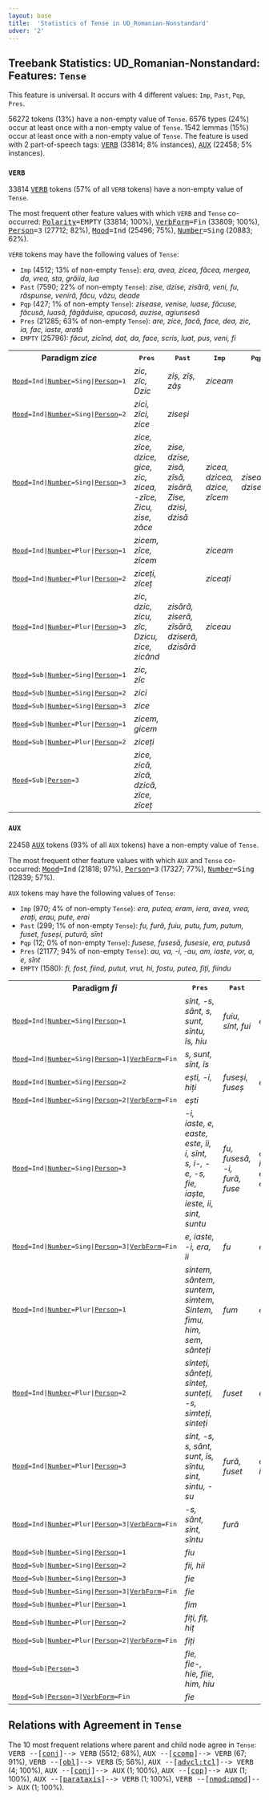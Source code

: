 ```yaml
---
layout: base
title:  'Statistics of Tense in UD_Romanian-Nonstandard'
udver: '2'
---
```


## Treebank Statistics: UD_Romanian-Nonstandard: Features: `Tense`

This feature is universal.
It occurs with 4 different values: `Imp`, `Past`, `Pqp`, `Pres`.

56272 tokens (13%) have a non-empty value of `Tense`.
6576 types (24%) occur at least once with a non-empty value of `Tense`.
1542 lemmas (15%) occur at least once with a non-empty value of `Tense`.
The feature is used with 2 part-of-speech tags: <tt><a href="ro_nonstandard-pos-VERB.html">VERB</a></tt> (33814; 8% instances), <tt><a href="ro_nonstandard-pos-AUX.html">AUX</a></tt> (22458; 5% instances).

### `VERB`

33814 <tt><a href="ro_nonstandard-pos-VERB.html">VERB</a></tt> tokens (57% of all `VERB` tokens) have a non-empty value of `Tense`.

The most frequent other feature values with which `VERB` and `Tense` co-occurred: <tt><a href="ro_nonstandard-feat-Polarity.html">Polarity</a></tt><tt>=EMPTY</tt> (33814; 100%), <tt><a href="ro_nonstandard-feat-VerbForm.html">VerbForm</a></tt><tt>=Fin</tt> (33809; 100%), <tt><a href="ro_nonstandard-feat-Person.html">Person</a></tt><tt>=3</tt> (27712; 82%), <tt><a href="ro_nonstandard-feat-Mood.html">Mood</a></tt><tt>=Ind</tt> (25496; 75%), <tt><a href="ro_nonstandard-feat-Number.html">Number</a></tt><tt>=Sing</tt> (20883; 62%).

`VERB` tokens may have the following values of `Tense`:

* `Imp` (4512; 13% of non-empty `Tense`): <em>era, avea, zicea, făcea, mergea, da, vrea, sta, grăiia, lua</em>
* `Past` (7590; 22% of non-empty `Tense`): <em>zise, dzise, zisără, veni, fu, răspunse, veniră, făcu, văzu, deade</em>
* `Pqp` (427; 1% of non-empty `Tense`): <em>zisease, venise, luase, făcuse, făcusă, luasă, făgăduise, apucasă, auzise, agiunsesă</em>
* `Pres` (21285; 63% of non-empty `Tense`): <em>are, zice, facă, face, dea, zic, ia, fac, iaste, arată</em>
* `EMPTY` (25796): <em>făcut, zicînd, dat, da, face, scris, luat, pus, veni, fi</em>

<table>
  <tr><th>Paradigm <i>zice</i></th><th><tt>Pres</tt></th><th><tt>Past</tt></th><th><tt>Imp</tt></th><th><tt>Pqp</tt></th></tr>
  <tr><td><tt><tt><a href="ro_nonstandard-feat-Mood.html">Mood</a></tt><tt>=Ind</tt>|<tt><a href="ro_nonstandard-feat-Number.html">Number</a></tt><tt>=Sing</tt>|<tt><a href="ro_nonstandard-feat-Person.html">Person</a></tt><tt>=1</tt></tt></td><td><em>zic, zîc, Dzic</em></td><td><em>ziș, zîș, zâș</em></td><td><em>ziceam</em></td><td></td></tr>
  <tr><td><tt><tt><a href="ro_nonstandard-feat-Mood.html">Mood</a></tt><tt>=Ind</tt>|<tt><a href="ro_nonstandard-feat-Number.html">Number</a></tt><tt>=Sing</tt>|<tt><a href="ro_nonstandard-feat-Person.html">Person</a></tt><tt>=2</tt></tt></td><td><em>zici, zîci, zice</em></td><td><em>ziseși</em></td><td></td><td></td></tr>
  <tr><td><tt><tt><a href="ro_nonstandard-feat-Mood.html">Mood</a></tt><tt>=Ind</tt>|<tt><a href="ro_nonstandard-feat-Number.html">Number</a></tt><tt>=Sing</tt>|<tt><a href="ro_nonstandard-feat-Person.html">Person</a></tt><tt>=3</tt></tt></td><td><em>zice, zîce, dzice, gice, zic, zicea, -zîce, Zicu, zise, zâce</em></td><td><em>zise, dzise, zisă, zîsă, zisără, Zisе, dzisi, dzisă</em></td><td><em>zicea, dzicea, dzice, zîcem</em></td><td><em>zisease, dzise</em></td></tr>
  <tr><td><tt><tt><a href="ro_nonstandard-feat-Mood.html">Mood</a></tt><tt>=Ind</tt>|<tt><a href="ro_nonstandard-feat-Number.html">Number</a></tt><tt>=Plur</tt>|<tt><a href="ro_nonstandard-feat-Person.html">Person</a></tt><tt>=1</tt></tt></td><td><em>zicem, zîce, zîcem</em></td><td></td><td><em>ziceam</em></td><td></td></tr>
  <tr><td><tt><tt><a href="ro_nonstandard-feat-Mood.html">Mood</a></tt><tt>=Ind</tt>|<tt><a href="ro_nonstandard-feat-Number.html">Number</a></tt><tt>=Plur</tt>|<tt><a href="ro_nonstandard-feat-Person.html">Person</a></tt><tt>=2</tt></tt></td><td><em>ziceți, zîceț</em></td><td></td><td><em>ziceați</em></td><td></td></tr>
  <tr><td><tt><tt><a href="ro_nonstandard-feat-Mood.html">Mood</a></tt><tt>=Ind</tt>|<tt><a href="ro_nonstandard-feat-Number.html">Number</a></tt><tt>=Plur</tt>|<tt><a href="ro_nonstandard-feat-Person.html">Person</a></tt><tt>=3</tt></tt></td><td><em>zic, dzic, zicu, zîc, Dzicu, zice, zicând</em></td><td><em>zisără, ziseră, zîsără, dziseră, dzisâră</em></td><td><em>ziceau</em></td><td></td></tr>
  <tr><td><tt><tt><a href="ro_nonstandard-feat-Mood.html">Mood</a></tt><tt>=Sub</tt>|<tt><a href="ro_nonstandard-feat-Number.html">Number</a></tt><tt>=Sing</tt>|<tt><a href="ro_nonstandard-feat-Person.html">Person</a></tt><tt>=1</tt></tt></td><td><em>zic, zîc</em></td><td></td><td></td><td></td></tr>
  <tr><td><tt><tt><a href="ro_nonstandard-feat-Mood.html">Mood</a></tt><tt>=Sub</tt>|<tt><a href="ro_nonstandard-feat-Number.html">Number</a></tt><tt>=Sing</tt>|<tt><a href="ro_nonstandard-feat-Person.html">Person</a></tt><tt>=2</tt></tt></td><td><em>zici</em></td><td></td><td></td><td></td></tr>
  <tr><td><tt><tt><a href="ro_nonstandard-feat-Mood.html">Mood</a></tt><tt>=Sub</tt>|<tt><a href="ro_nonstandard-feat-Number.html">Number</a></tt><tt>=Sing</tt>|<tt><a href="ro_nonstandard-feat-Person.html">Person</a></tt><tt>=3</tt></tt></td><td><em>zice</em></td><td></td><td></td><td></td></tr>
  <tr><td><tt><tt><a href="ro_nonstandard-feat-Mood.html">Mood</a></tt><tt>=Sub</tt>|<tt><a href="ro_nonstandard-feat-Number.html">Number</a></tt><tt>=Plur</tt>|<tt><a href="ro_nonstandard-feat-Person.html">Person</a></tt><tt>=1</tt></tt></td><td><em>zicem, gicem</em></td><td></td><td></td><td></td></tr>
  <tr><td><tt><tt><a href="ro_nonstandard-feat-Mood.html">Mood</a></tt><tt>=Sub</tt>|<tt><a href="ro_nonstandard-feat-Number.html">Number</a></tt><tt>=Plur</tt>|<tt><a href="ro_nonstandard-feat-Person.html">Person</a></tt><tt>=2</tt></tt></td><td><em>ziceți</em></td><td></td><td></td><td></td></tr>
  <tr><td><tt><tt><a href="ro_nonstandard-feat-Mood.html">Mood</a></tt><tt>=Sub</tt>|<tt><a href="ro_nonstandard-feat-Person.html">Person</a></tt><tt>=3</tt></tt></td><td><em>zice, zică, zîcă, dzică, zîce, zîceț</em></td><td></td><td></td><td></td></tr>
</table>

### `AUX`

22458 <tt><a href="ro_nonstandard-pos-AUX.html">AUX</a></tt> tokens (93% of all `AUX` tokens) have a non-empty value of `Tense`.

The most frequent other feature values with which `AUX` and `Tense` co-occurred: <tt><a href="ro_nonstandard-feat-Mood.html">Mood</a></tt><tt>=Ind</tt> (21818; 97%), <tt><a href="ro_nonstandard-feat-Person.html">Person</a></tt><tt>=3</tt> (17327; 77%), <tt><a href="ro_nonstandard-feat-Number.html">Number</a></tt><tt>=Sing</tt> (12839; 57%).

`AUX` tokens may have the following values of `Tense`:

* `Imp` (970; 4% of non-empty `Tense`): <em>era, putea, eram, iera, avea, vrea, erați, erau, pute, erai</em>
* `Past` (299; 1% of non-empty `Tense`): <em>fu, fură, fuiu, putu, fum, putum, fuset, fuseși, putură, sînt</em>
* `Pqp` (12; 0% of non-empty `Tense`): <em>fusese, fusesă, fusesie, era, putusă</em>
* `Pres` (21177; 94% of non-empty `Tense`): <em>au, va, -i, -au, am, iaste, vor, a, e, sînt</em>
* `EMPTY` (1580): <em>fi, fost, fiind, putut, vrut, hi, fostu, putea, fiți, fiindu</em>

<table>
  <tr><th>Paradigm <i>fi</i></th><th><tt>Pres</tt></th><th><tt>Past</tt></th><th><tt>Imp</tt></th><th><tt>Pqp</tt></th></tr>
  <tr><td><tt><tt><a href="ro_nonstandard-feat-Mood.html">Mood</a></tt><tt>=Ind</tt>|<tt><a href="ro_nonstandard-feat-Number.html">Number</a></tt><tt>=Sing</tt>|<tt><a href="ro_nonstandard-feat-Person.html">Person</a></tt><tt>=1</tt></tt></td><td><em>sînt, -s, sânt, s, sunt, sîntu, îs, hiu</em></td><td><em>fuiu, sînt, fui</em></td><td><em>eram</em></td><td></td></tr>
  <tr><td><tt><tt><a href="ro_nonstandard-feat-Mood.html">Mood</a></tt><tt>=Ind</tt>|<tt><a href="ro_nonstandard-feat-Number.html">Number</a></tt><tt>=Sing</tt>|<tt><a href="ro_nonstandard-feat-Person.html">Person</a></tt><tt>=1</tt>|<tt><a href="ro_nonstandard-feat-VerbForm.html">VerbForm</a></tt><tt>=Fin</tt></tt></td><td><em>s, sunt, sînt, îs</em></td><td></td><td></td><td></td></tr>
  <tr><td><tt><tt><a href="ro_nonstandard-feat-Mood.html">Mood</a></tt><tt>=Ind</tt>|<tt><a href="ro_nonstandard-feat-Number.html">Number</a></tt><tt>=Sing</tt>|<tt><a href="ro_nonstandard-feat-Person.html">Person</a></tt><tt>=2</tt></tt></td><td><em>ești, -i, hiți</em></td><td><em>fuseși, fuseș</em></td><td><em>erai</em></td><td></td></tr>
  <tr><td><tt><tt><a href="ro_nonstandard-feat-Mood.html">Mood</a></tt><tt>=Ind</tt>|<tt><a href="ro_nonstandard-feat-Number.html">Number</a></tt><tt>=Sing</tt>|<tt><a href="ro_nonstandard-feat-Person.html">Person</a></tt><tt>=2</tt>|<tt><a href="ro_nonstandard-feat-VerbForm.html">VerbForm</a></tt><tt>=Fin</tt></tt></td><td><em>ești</em></td><td></td><td></td><td></td></tr>
  <tr><td><tt><tt><a href="ro_nonstandard-feat-Mood.html">Mood</a></tt><tt>=Ind</tt>|<tt><a href="ro_nonstandard-feat-Number.html">Number</a></tt><tt>=Sing</tt>|<tt><a href="ro_nonstandard-feat-Person.html">Person</a></tt><tt>=3</tt></tt></td><td><em>-i, iaste, e, easte, este, îi, i, sînt, s, i-, -e, -s, fie, iaște, ieste, ii, sint, suntu</em></td><td><em>fu, fusesă, -i, fură, fuse</em></td><td><em>era, iera, erea, еrа</em></td><td><em>fusese, fusesă, fusesie, era</em></td></tr>
  <tr><td><tt><tt><a href="ro_nonstandard-feat-Mood.html">Mood</a></tt><tt>=Ind</tt>|<tt><a href="ro_nonstandard-feat-Number.html">Number</a></tt><tt>=Sing</tt>|<tt><a href="ro_nonstandard-feat-Person.html">Person</a></tt><tt>=3</tt>|<tt><a href="ro_nonstandard-feat-VerbForm.html">VerbForm</a></tt><tt>=Fin</tt></tt></td><td><em>e, iaste, -i, era, îi</em></td><td><em>fu</em></td><td><em>era</em></td><td></td></tr>
  <tr><td><tt><tt><a href="ro_nonstandard-feat-Mood.html">Mood</a></tt><tt>=Ind</tt>|<tt><a href="ro_nonstandard-feat-Number.html">Number</a></tt><tt>=Plur</tt>|<tt><a href="ro_nonstandard-feat-Person.html">Person</a></tt><tt>=1</tt></tt></td><td><em>sîntem, sântem, suntem, simtem, Sintem, fimu, him, sem, sânteți</em></td><td><em>fum</em></td><td><em>eram</em></td><td></td></tr>
  <tr><td><tt><tt><a href="ro_nonstandard-feat-Mood.html">Mood</a></tt><tt>=Ind</tt>|<tt><a href="ro_nonstandard-feat-Number.html">Number</a></tt><tt>=Plur</tt>|<tt><a href="ro_nonstandard-feat-Person.html">Person</a></tt><tt>=2</tt></tt></td><td><em>sînteți, sânteți, sînteț, sunteți, -s, simteți, sinteți</em></td><td><em>fuset</em></td><td><em>erați</em></td><td></td></tr>
  <tr><td><tt><tt><a href="ro_nonstandard-feat-Mood.html">Mood</a></tt><tt>=Ind</tt>|<tt><a href="ro_nonstandard-feat-Number.html">Number</a></tt><tt>=Plur</tt>|<tt><a href="ro_nonstandard-feat-Person.html">Person</a></tt><tt>=3</tt></tt></td><td><em>sînt, -s, s, sânt, sunt, îs, sîntu, sint, sintu, -su</em></td><td><em>fură, fuset</em></td><td><em>erau, iera</em></td><td></td></tr>
  <tr><td><tt><tt><a href="ro_nonstandard-feat-Mood.html">Mood</a></tt><tt>=Ind</tt>|<tt><a href="ro_nonstandard-feat-Number.html">Number</a></tt><tt>=Plur</tt>|<tt><a href="ro_nonstandard-feat-Person.html">Person</a></tt><tt>=3</tt>|<tt><a href="ro_nonstandard-feat-VerbForm.html">VerbForm</a></tt><tt>=Fin</tt></tt></td><td><em>-s, sânt, sînt, sîntu</em></td><td><em>fură</em></td><td></td><td></td></tr>
  <tr><td><tt><tt><a href="ro_nonstandard-feat-Mood.html">Mood</a></tt><tt>=Sub</tt>|<tt><a href="ro_nonstandard-feat-Number.html">Number</a></tt><tt>=Sing</tt>|<tt><a href="ro_nonstandard-feat-Person.html">Person</a></tt><tt>=1</tt></tt></td><td><em>fiu</em></td><td></td><td></td><td></td></tr>
  <tr><td><tt><tt><a href="ro_nonstandard-feat-Mood.html">Mood</a></tt><tt>=Sub</tt>|<tt><a href="ro_nonstandard-feat-Number.html">Number</a></tt><tt>=Sing</tt>|<tt><a href="ro_nonstandard-feat-Person.html">Person</a></tt><tt>=2</tt></tt></td><td><em>fii, hii</em></td><td></td><td></td><td></td></tr>
  <tr><td><tt><tt><a href="ro_nonstandard-feat-Mood.html">Mood</a></tt><tt>=Sub</tt>|<tt><a href="ro_nonstandard-feat-Number.html">Number</a></tt><tt>=Sing</tt>|<tt><a href="ro_nonstandard-feat-Person.html">Person</a></tt><tt>=3</tt></tt></td><td><em>fie</em></td><td></td><td></td><td></td></tr>
  <tr><td><tt><tt><a href="ro_nonstandard-feat-Mood.html">Mood</a></tt><tt>=Sub</tt>|<tt><a href="ro_nonstandard-feat-Number.html">Number</a></tt><tt>=Sing</tt>|<tt><a href="ro_nonstandard-feat-Person.html">Person</a></tt><tt>=3</tt>|<tt><a href="ro_nonstandard-feat-VerbForm.html">VerbForm</a></tt><tt>=Fin</tt></tt></td><td><em>fie</em></td><td></td><td></td><td></td></tr>
  <tr><td><tt><tt><a href="ro_nonstandard-feat-Mood.html">Mood</a></tt><tt>=Sub</tt>|<tt><a href="ro_nonstandard-feat-Number.html">Number</a></tt><tt>=Plur</tt>|<tt><a href="ro_nonstandard-feat-Person.html">Person</a></tt><tt>=1</tt></tt></td><td><em>fim</em></td><td></td><td></td><td></td></tr>
  <tr><td><tt><tt><a href="ro_nonstandard-feat-Mood.html">Mood</a></tt><tt>=Sub</tt>|<tt><a href="ro_nonstandard-feat-Number.html">Number</a></tt><tt>=Plur</tt>|<tt><a href="ro_nonstandard-feat-Person.html">Person</a></tt><tt>=2</tt></tt></td><td><em>fiți, fiț, hiț</em></td><td></td><td></td><td></td></tr>
  <tr><td><tt><tt><a href="ro_nonstandard-feat-Mood.html">Mood</a></tt><tt>=Sub</tt>|<tt><a href="ro_nonstandard-feat-Number.html">Number</a></tt><tt>=Plur</tt>|<tt><a href="ro_nonstandard-feat-Person.html">Person</a></tt><tt>=2</tt>|<tt><a href="ro_nonstandard-feat-VerbForm.html">VerbForm</a></tt><tt>=Fin</tt></tt></td><td><em>fiți</em></td><td></td><td></td><td></td></tr>
  <tr><td><tt><tt><a href="ro_nonstandard-feat-Mood.html">Mood</a></tt><tt>=Sub</tt>|<tt><a href="ro_nonstandard-feat-Person.html">Person</a></tt><tt>=3</tt></tt></td><td><em>fie, fie-, hie, fiie, him, hiu</em></td><td></td><td></td><td></td></tr>
  <tr><td><tt><tt><a href="ro_nonstandard-feat-Mood.html">Mood</a></tt><tt>=Sub</tt>|<tt><a href="ro_nonstandard-feat-Person.html">Person</a></tt><tt>=3</tt>|<tt><a href="ro_nonstandard-feat-VerbForm.html">VerbForm</a></tt><tt>=Fin</tt></tt></td><td><em>fie</em></td><td></td><td></td><td></td></tr>
</table>

## Relations with Agreement in `Tense`

The 10 most frequent relations where parent and child node agree in `Tense`:
<tt>VERB --[<tt><a href="ro_nonstandard-dep-conj.html">conj</a></tt>]--> VERB</tt> (5512; 68%),
<tt>AUX --[<tt><a href="ro_nonstandard-dep-ccomp.html">ccomp</a></tt>]--> VERB</tt> (67; 91%),
<tt>VERB --[<tt><a href="ro_nonstandard-dep-obl.html">obl</a></tt>]--> VERB</tt> (5; 56%),
<tt>AUX --[<tt><a href="ro_nonstandard-dep-advcl-tcl.html">advcl:tcl</a></tt>]--> VERB</tt> (4; 100%),
<tt>AUX --[<tt><a href="ro_nonstandard-dep-conj.html">conj</a></tt>]--> AUX</tt> (1; 100%),
<tt>AUX --[<tt><a href="ro_nonstandard-dep-cop.html">cop</a></tt>]--> AUX</tt> (1; 100%),
<tt>AUX --[<tt><a href="ro_nonstandard-dep-parataxis.html">parataxis</a></tt>]--> VERB</tt> (1; 100%),
<tt>VERB --[<tt><a href="ro_nonstandard-dep-nmod-pmod.html">nmod:pmod</a></tt>]--> AUX</tt> (1; 100%).

